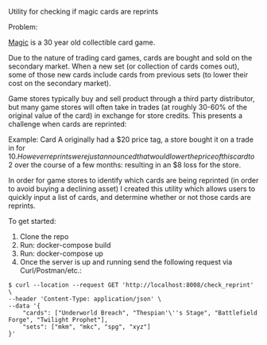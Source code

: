 Utility for checking if magic cards are reprints

Problem:

[Magic](https://en.wikipedia.org/wiki/Magic:_The_Gathering) is a 30 year old collectible card game. 

Due to the nature of trading card games, cards are bought and sold on the secondary market. When a new set (or collection of cards comes out), some of those new cards include cards from previous sets (to lower their cost on the secondary market).

Game stores typically buy and sell product through a third party distributor, but many game stores will often take in trades (at roughly 30-60% of the original value of the card) in exchange for store credits. This presents a challenge when cards are reprinted:

Example: Card A originally had a $20 price tag, a store bought it on a trade in for $10. However reprints were just announced that would lower the price of this card to 2$ over the course of a few months: resulting in an $8 loss for the store. 

In order for game stores to identify which cards are being reprinted (in order to avoid buying a declining asset) I created this utility which allows users to quickly input a list of cards, and determine whether or not those cards are reprints.

To get started:
1. Clone the repo
2. Run: docker-compose build
3. Run: docker-compose up
4. Once the server is up and running send the following request via Curl/Postman/etc.:
```
$ curl --location --request GET 'http://localhost:8008/check_reprint' \
--header 'Content-Type: application/json' \
--data '{
    "cards": ["Underworld Breach", "Thespian'\''s Stage", "Battlefield Forge", "Twilight Prophet"],
    "sets": ["mkm", "mkc", "spg", "xyz"]
}'
```
